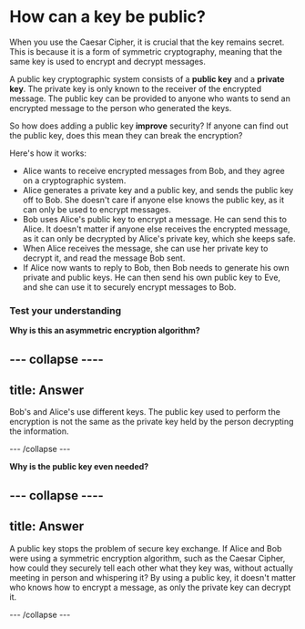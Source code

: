 # How can a key be public?

When you use the Caesar Cipher, it is crucial that the key remains secret. This is because it is a form of symmetric cryptography, meaning that the same key is used to encrypt and decrypt messages.

A public key cryptographic system consists of a **public key** and a **private key**. The private key is only known to the receiver of the encrypted message. The public key can be provided to anyone who wants to send an encrypted message to the person who generated the keys.

So how does adding a public key __improve__ security? If anyone can find out the public key, does this mean they can break the encryption?

Here's how it works:

- Alice wants to receive encrypted messages from Bob, and they agree on a cryptographic system.
- Alice generates a private key and a public key, and sends the public key off to Bob. She doesn't care if anyone else knows the public key, as it can only be used to encrypt messages.
- Bob uses Alice's public key to encrypt a message. He can send this to Alice. It doesn't matter if anyone else receives the encrypted message, as it can only be decrypted by Alice's private key, which she keeps safe.
- When Alice receives the message, she can use her private key to decrypt it, and read the message Bob sent.
- If Alice now wants to reply to Bob, then Bob needs to generate his own private and public keys. He can then send his own public key to Eve, and she can use it to securely encrypt messages to Bob.

### Test your understanding

**Why is this an asymmetric encryption algorithm?**

--- collapse ----
---
title: Answer
---

Bob's and Alice's use different keys. The public key used to perform the encryption is not the same as the private key held by the person decrypting the information.

--- /collapse ---

**Why is the public key even needed?**

--- collapse ----
---
title: Answer
---
A public key stops the problem of secure key exchange. If Alice and Bob were using a symmetric encryption algorithm, such as the Caesar Cipher, how could they securely tell each other what they key was, without actually meeting in person and whispering it? By using a public key, it doesn't matter who knows how to encrypt a message, as only the private key can decrypt it.

--- /collapse ---
